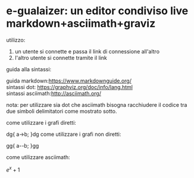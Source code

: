 # e-gualaizer: un editor condiviso live markdown+asciimath+graviz
utilizzo:
1. un utente si connette e passa il link di connessione all'altro 
2. l'altro utente si connette tramite il link


guida alla sintassi:

guida markdown:https://www.markdownguide.org/  
sintassi dot: https://graphviz.org/doc/info/lang.html  
sintassi asciimath:http://asciimath.org/  

nota: per utilizzare sia dot che asciimath bisogna racchiudere il codice tra due simboli delimitatori come mostrato sotto.

come utilizzare i grafi diretti:

dg{
a->b;
}dg
come utilizzare i grafi non diretti:

gg{
a--b;
}gg

come utilizzare asciimath:

$e^x+1$
